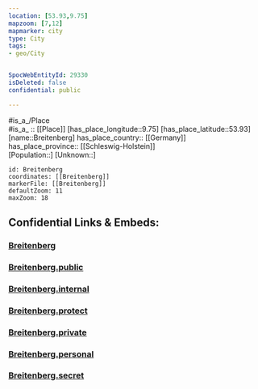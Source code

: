 ```yaml
---
location: [53.93,9.75] 
mapzoom: [7,12] 
mapmarker: city 
type: City
tags:
- geo/City


SpocWebEntityId: 29330
isDeleted: false
confidential: public

---
```

#is_a_/Place  
#is_a_ :: [[Place]] 
[has_place_longitude::9.75] 
[has_place_latitude::53.93] 
[name::Breitenberg] 
has_place_country:: [[Germany]]  
has_place_province:: [[Schleswig-Holstein]]  
[Population::] 
[Unknown::] 


```leaflet
id: Breitenberg
coordinates: [[Breitenberg]] 
markerFile: [[Breitenberg]] 
defaultZoom: 11 
maxZoom: 18
```


## Confidential Links & Embeds: 

### [Breitenberg](/_Standards/Earth/Continent/Europe/Europe~Central/Germany/Germany~West/Schleswig-Holstein/counties~SH/Steinburg/cities~Steinburg/Breitenburg/boroughs~Breitenburg/Breitenberg.md) 

### [Breitenberg.public](/_public/Earth/Continent/Europe/Europe~Central/Germany/Germany~West/Schleswig-Holstein/counties~SH/Steinburg/cities~Steinburg/Breitenburg/boroughs~Breitenburg/Breitenberg.public.md) 

### [Breitenberg.internal](/_internal/Earth/Continent/Europe/Europe~Central/Germany/Germany~West/Schleswig-Holstein/counties~SH/Steinburg/cities~Steinburg/Breitenburg/boroughs~Breitenburg/Breitenberg.internal.md) 

### [Breitenberg.protect](/_protect/Earth/Continent/Europe/Europe~Central/Germany/Germany~West/Schleswig-Holstein/counties~SH/Steinburg/cities~Steinburg/Breitenburg/boroughs~Breitenburg/Breitenberg.protect.md) 

### [Breitenberg.private](/_private/Earth/Continent/Europe/Europe~Central/Germany/Germany~West/Schleswig-Holstein/counties~SH/Steinburg/cities~Steinburg/Breitenburg/boroughs~Breitenburg/Breitenberg.private.md) 

### [Breitenberg.personal](/_personal/Earth/Continent/Europe/Europe~Central/Germany/Germany~West/Schleswig-Holstein/counties~SH/Steinburg/cities~Steinburg/Breitenburg/boroughs~Breitenburg/Breitenberg.personal.md) 

### [Breitenberg.secret](/_secret/Earth/Continent/Europe/Europe~Central/Germany/Germany~West/Schleswig-Holstein/counties~SH/Steinburg/cities~Steinburg/Breitenburg/boroughs~Breitenburg/Breitenberg.secret.md)

